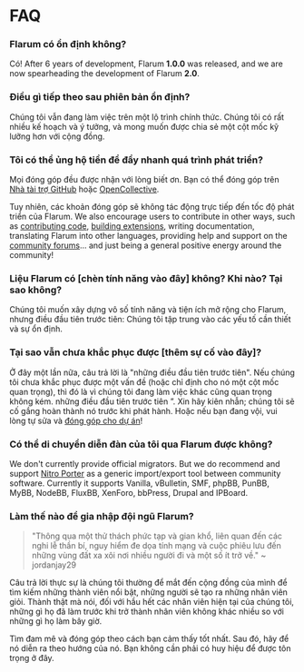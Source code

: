# FAQ

### Flarum có ổn định không?

Có! After 6 years of development, Flarum **1.0.0** was released, and we are now spearheading the development of Flarum **2.0**.

### Điều gì tiếp theo sau phiên bản ổn định?

Chúng tôi vẫn đang làm việc trên một lộ trình chính thức. Chúng tôi có rất nhiều kế hoạch và ý tưởng, và mong muốn được chia sẻ một cột mốc kỹ lưỡng hơn với cộng đồng.

### Tôi có thể ủng hộ tiền để đẩy nhanh quá trình phát triển?

Mọi đóng góp đều được nhận với lòng biết ơn. Bạn có thể đóng góp trên [Nhà tài trợ GitHub](https://github.com/sponsors/flarum) hoặc [OpenCollective](https://opencollective.com/flarum).

Tuy nhiên, các khoản đóng góp sẽ không tác động trực tiếp đến tốc độ phát triển của Flarum. We also encourage users to contribute in other ways, such as [contributing code](contributing.md), [building extensions](./extend/README.md), writing documentation, translating Flarum into other languages, providing help and support on the [community forums](https://discuss.flarum.org/)... and just being a general positive energy around the community!

### Liệu Flarum có [chèn tính năng vào đây] không? Khi nào? Tại sao không?

Chúng tôi muốn xây dựng vô số tính năng và tiện ích mở rộng cho Flarum, nhưng điều đầu tiên trước tiên: Chúng tôi tập trung vào các yếu tố cần thiết và sự ổn định.

### Tại sao vẫn chưa khắc phục được [thêm sự cố vào đây]?

Ở đây một lần nữa, câu trả lời là "những điều đầu tiên trước tiên". Nếu chúng tôi chưa khắc phục được một vấn đề (hoặc chỉ định cho nó một cột mốc quan trọng), thì đó là vì chúng tôi đang làm việc khác cũng quan trọng không kém. những điều đầu tiên trước tiên ”. Xin hãy kiên nhẫn; chúng tôi sẽ cố gắng hoàn thành nó trước khi phát hành. Hoặc nếu bạn đang vội, vui lòng tự sửa và [đóng góp cho dự án](contributing.md)!

### Có thể di chuyển diễn đàn của tôi qua Flarum được không?

We don't currently provide official migrators. But we do recommend and support [Nitro Porter](https://discuss.flarum.org/d/31776) as a generic import/export tool between community software. Currently it supports Vanilla, vBulletin, SMF, phpBB, PunBB, MyBB, NodeBB, FluxBB, XenForo, bbPress, Drupal and IPBoard.

### Làm thế nào để gia nhập đội ngũ Flarum?

> "Thông qua một thử thách phức tạp và gian khổ, liên quan đến các nghi lễ thần bí, nguy hiểm đe dọa tính mạng và cuộc phiêu lưu đến những vùng đất xa xôi nơi nhiều người đi và một số ít trở về." ~ jordanjay29

Câu trả lời thực sự là chúng tôi thường để mắt đến cộng đồng của mình để tìm kiếm những thành viên nổi bật, những người sẽ tạo ra những nhân viên giỏi. Thành thật mà nói, đối với hầu hết các nhân viên hiện tại của chúng tôi, những gì họ đã làm trước khi trở thành nhân viên không khác nhiều so với những gì họ làm bây giờ.

Tìm đam mê và đóng góp theo cách bạn cảm thấy tốt nhất. Sau đó, hãy để nó diễn ra theo hướng của nó. Bạn không cần phải có huy hiệu để được tôn trọng ở đây.
